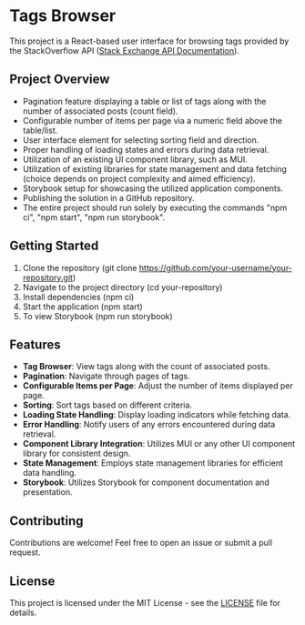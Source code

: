 # Tags Browser

This project is a React-based user interface for browsing tags provided by the StackOverflow API ([Stack Exchange API Documentation](https://api.stackexchange.com/docs)).

## Project Overview

- Pagination feature displaying a table or list of tags along with the number of associated posts (count field).
- Configurable number of items per page via a numeric field above the table/list.
- User interface element for selecting sorting field and direction.
- Proper handling of loading states and errors during data retrieval.
- Utilization of an existing UI component library, such as MUI.
- Utilization of existing libraries for state management and data fetching (choice depends on project complexity and aimed efficiency).
- Storybook setup for showcasing the utilized application components.
- Publishing the solution in a GitHub repository.
- The entire project should run solely by executing the commands "npm ci", "npm start", "npm run storybook".

## Getting Started

1. Clone the repository (git clone https://github.com/your-username/your-repository.git)
2. Navigate to the project directory (cd your-repository)
3. Install dependencies (npm ci)
4. Start the application (npm start)
5. To view Storybook (npm run storybook)

## Features

- **Tag Browser**: View tags along with the count of associated posts.
- **Pagination**: Navigate through pages of tags.
- **Configurable Items per Page**: Adjust the number of items displayed per page.
- **Sorting**: Sort tags based on different criteria.
- **Loading State Handling**: Display loading indicators while fetching data.
- **Error Handling**: Notify users of any errors encountered during data retrieval.
- **Component Library Integration**: Utilizes MUI or any other UI component library for consistent design.
- **State Management**: Employs state management libraries for efficient data handling.
- **Storybook**: Utilizes Storybook for component documentation and presentation.

## Contributing

Contributions are welcome! Feel free to open an issue or submit a pull request.

## License

This project is licensed under the MIT License - see the [LICENSE](LICENSE) file for details.
